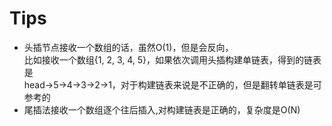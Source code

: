 # Tips

- 头插节点接收一个数组的话，虽然O(1)，但是会反向，
  <br>
  比如接收一个数组{1, 2, 3, 4, 5}，如果依次调用头插构建单链表，得到的链表是
  <br>
  head->5->4->3->2->1，对于构建链表来说是不正确的，但是翻转单链表是可参考的
- 尾插法接收一个数组逐个往后插入,对构建链表是正确的，复杂度是O(N)

